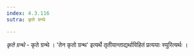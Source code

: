 ```yaml
---
index: 4.3.116
sutra: कृते ग्रन्थे

---
```

_कृते ग्रन्थे_ - कृते ग्रन्थे । 'तेन कृतो ग्रन्थ' इत्यर्थे तृतीयान्ताद्यर्थाविहितं प्रत्ययाः स्युरित्यर्थः ।